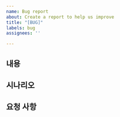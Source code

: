 ```yaml
---
name: Bug report
about: Create a report to help us improve
title: "[BUG]"
labels: bug
assignees: ''

---
```


## 내용
## 시나리오
## 요청 사항
